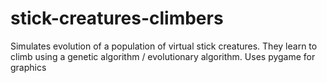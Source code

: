 # stick-creatures-climbers
Simulates evolution of a population of virtual stick creatures.  They learn to climb using a genetic algorithm / evolutionary algorithm.  Uses pygame for graphics
